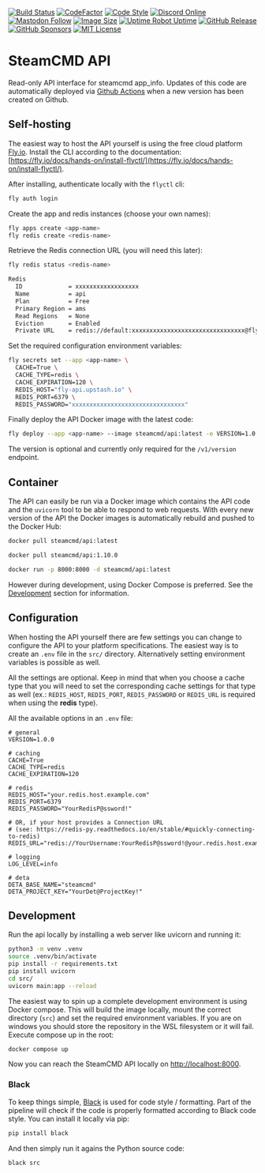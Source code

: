 [![Build Status](https://github.com/steamcmd/api/actions/workflows/deploy.yml/badge.svg)](https://github.com/steamcmd/api/actions)
[![CodeFactor](https://www.codefactor.io/repository/github/steamcmd/api/badge)](https://www.codefactor.io/repository/github/steamcmd/api)
[![Code Style](https://img.shields.io/badge/code%20style-black-000000.svg)](https://github.com/python/black)
[![Discord Online](https://img.shields.io/discord/928592378711912488.svg)](https://discord.steamcmd.net)
[![Mastodon Follow](https://img.shields.io/mastodon/follow/109302774947550572?domain=https%3A%2F%2Ffosstodon.org&style=flat)](https://fosstodon.org/@steamcmd)
[![Image Size](https://img.shields.io/docker/image-size/steamcmd/api/latest.svg)](https://hub.docker.com/r/steamcmd/api)
[![Uptime Robot Uptime](https://img.shields.io/uptimerobot/ratio/m782827237-5067fd1d69e3b1b2e4e40fff)](https://status.steamcmd.net)
[![GitHub Release](https://img.shields.io/github/v/release/steamcmd/api?label=version)](https://github.com/steamcmd/api/releases)
[![GitHub Sponsors](https://img.shields.io/github/sponsors/steamcmd)](https://github.com/sponsors/steamcmd)
[![MIT License](https://img.shields.io/badge/license-MIT-blue.svg)](LICENSE)

# SteamCMD API

Read-only API interface for steamcmd app_info. Updates of this code are
automatically deployed via [Github Actions](https://github.com/steamcmd/api/actions)
when a new version has been created on Github.

## Self-hosting

The easiest way to host the API yourself is using the free cloud platform
[Fly.io](https://fly.io). Install the CLI according to the documentation:
[https://fly.io/docs/hands-on/install-flyctl/](https://fly.io/docs/hands-on/install-flyctl/).

After installing, authenticate locally with the `flyctl` cli:
```bash
fly auth login
```
Create the app and redis instances (choose your own names):
```bash
fly apps create <app-name>
fly redis create <redis-name>
```
Retrieve the Redis connection URL (you will need this later):
```bash
fly redis status <redis-name>

Redis
  ID             = xxxxxxxxxxxxxxxxxx
  Name           = api
  Plan           = Free
  Primary Region = ams
  Read Regions   = None
  Eviction       = Enabled
  Private URL    = redis://default:xxxxxxxxxxxxxxxxxxxxxxxxxxxxxxxx@fly-api.upstash.io   <== Write the password down
```
Set the required configuration environment variables:
```bash
fly secrets set --app <app-name> \
  CACHE=True \
  CACHE_TYPE=redis \
  CACHE_EXPIRATION=120 \
  REDIS_HOST="fly-api.upstash.io" \
  REDIS_PORT=6379 \
  REDIS_PASSWORD="xxxxxxxxxxxxxxxxxxxxxxxxxxxxxxxx"
```
Finally deploy the API Docker image with the latest code:
```bash
fly deploy --app <app-name> --image steamcmd/api:latest -e VERSION=1.0.0
```
The version is optional and currently only required for the `/v1/version` endpoint.

## Container

The API can easily be run via a Docker image which contains the API code and the
`uvicorn` tool to be able to respond to web requests. With every new version of
the API the Docker images is automatically rebuild and pushed to the Docker Hub:
```bash
docker pull steamcmd/api:latest
```
```bash
docker pull steamcmd/api:1.10.0
```
```bash
docker run -p 8000:8000 -d steamcmd/api:latest
```
However during development, using Docker Compose is preferred. See the
[Development](#development) section for information.

## Configuration

When hosting the API yourself there are few settings you can change to configure
the API to your platform specifications. The easiest way is to create an `.env`
file in the `src/` directory. Alternatively setting environment variables is
possible as well.

All the settings are optional. Keep in mind that when you choose a cache type
that you will need to set the corresponding cache settings for that type as well
(ex.: `REDIS_HOST`, `REDIS_PORT`, `REDIS_PASSWORD` or `REDIS_URL` is required
when using the **redis** type).

All the available options in an `.env` file:
```
# general
VERSION=1.0.0

# caching
CACHE=True
CACHE_TYPE=redis
CACHE_EXPIRATION=120

# redis
REDIS_HOST="your.redis.host.example.com"
REDIS_PORT=6379
REDIS_PASSWORD="YourRedisP@ssword!"

# OR, if your host provides a Connection URL 
# (see: https://redis-py.readthedocs.io/en/stable/#quickly-connecting-to-redis)
REDIS_URL="redis://YourUsername:YourRedisP@ssword!@your.redis.host.example.com:6379"

# logging
LOG_LEVEL=info

# deta
DETA_BASE_NAME="steamcmd"
DETA_PROJECT_KEY="YourDet@ProjectKey!"
```

## Development

Run the api locally by installing a web server like uvicorn and running it:
```bash
python3 -m venv .venv
source .venv/bin/activate
pip install -r requirements.txt
pip install uvicorn
cd src/
uvicorn main:app --reload
```

The easiest way to spin up a complete development environment is using Docker
compose. This will build the image locally, mount the correct directory (`src`)
and set the required environment variables. If you are on windows you should
store the repository in the WSL filesystem or it will fail. Execute compose up
in the root:
```bash
docker compose up
```
Now you can reach the SteamCMD API locally on [http://localhost:8000](http://localhost:8000).

### Black

To keep things simple, [Black](https://github.com/python/black) is used for code
style / formatting. Part of the pipeline will check if the code is properly
formatted according to Black code style. You can install it locally via pip:
```bash
pip install black
```
And then simply run it agains the Python source code:
```bash
black src
```
